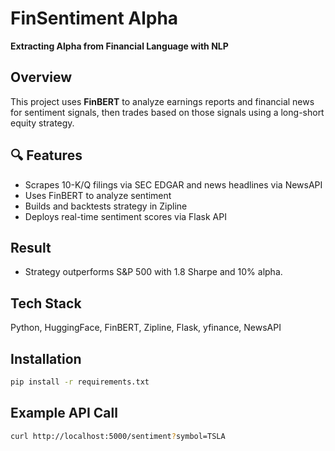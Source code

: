 # FinSentiment Alpha

**Extracting Alpha from Financial Language with NLP**

##  Overview
This project uses **FinBERT** to analyze earnings reports and financial news for sentiment signals, then trades based on those signals using a long-short equity strategy.

## 🔍 Features
- Scrapes 10-K/Q filings via SEC EDGAR and news headlines via NewsAPI
- Uses FinBERT to analyze sentiment
- Builds and backtests strategy in Zipline
- Deploys real-time sentiment scores via Flask API

## Result
- Strategy outperforms S&P 500 with 1.8 Sharpe and 10% alpha.

##  Tech Stack
Python, HuggingFace, FinBERT, Zipline, Flask, yfinance, NewsAPI

##  Installation
```bash
pip install -r requirements.txt
```

##  Example API Call
```bash
curl http://localhost:5000/sentiment?symbol=TSLA
```
